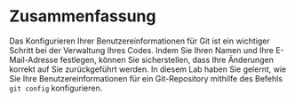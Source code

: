 # Zusammenfassung

Das Konfigurieren Ihrer Benutzereinformationen für Git ist ein wichtiger Schritt bei der Verwaltung Ihres Codes. Indem Sie Ihren Namen und Ihre E-Mail-Adresse festlegen, können Sie sicherstellen, dass Ihre Änderungen korrekt auf Sie zurückgeführt werden. In diesem Lab haben Sie gelernt, wie Sie Ihre Benutzereinformationen für ein Git-Repository mithilfe des Befehls `git config` konfigurieren.
